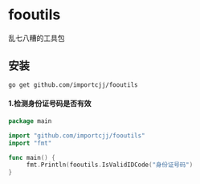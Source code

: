 # fooutils
乱七八糟的工具包

## 安装
```go get github.com/importcjj/fooutils```

#### 1.检测身份证号码是否有效

```go
package main

import "github.com/importcjj/fooutils"
import "fmt"

func main() {
     fmt.Println(fooutils.IsValidIDCode("身份证号码")
}
```
